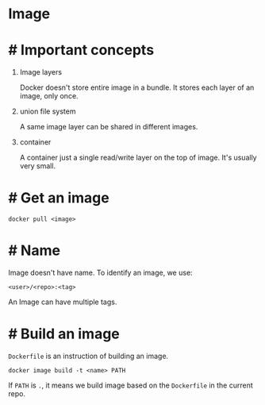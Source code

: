 #  Image

# #  Important concepts

1. Image layers

    Docker doesn't store entire image in a bundle. It stores each layer of an image, only once.

2. union file system

    A same image layer can be shared in different images.

3. container

    A container just a single read/write layer on the top of image. It's usually very small.

# #  Get an image

`docker pull <image>`

# #  Name

Image doesn't have name. To identify an image, we use:

`<user>/<repo>:<tag>`

An Image can have multiple tags.

# #  Build an image

`Dockerfile` is an instruction of building an image.

`docker image build -t <name> PATH`

If `PATH` is `.`, it means we build image based on the `Dockerfile` in the current repo.